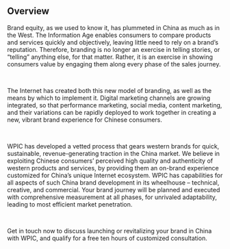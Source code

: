 ## Overview 

Brand equity, as we used to know it, has plummeted in China as much as in the West. The Information Age enables consumers to compare products and services quickly and objectively, leaving little need to rely on a brand&#x2019;s reputation. Therefore, branding is no longer an exercise in telling stories, or &#x201C;telling&#x201D; anything else, for that matter. Rather, it is an exercise in showing consumers value by engaging them along every phase of the sales journey.

&#xA0;

The Internet has created both this new model of branding, as well as the means by which to implement it. Digital marketing channels are growing integrated, so that performance marketing, social media, content marketing, and their variations can be rapidly deployed to work together in creating a new, vibrant brand experience for Chinese consumers.

&#xA0;

WPIC has developed a vetted process that gears western brands for quick, sustainable, revenue-generating traction in the China market. We believe in exploiting Chinese consumers&#x2019; perceived high quality and authenticity of western products and services, by providing them an on-brand experience customized for China&#x2019;s unique Internet ecosystem. WPIC has capabilities for all aspects of such China brand development in its wheelhouse &#x2013; technical, creative, and commercial. Your brand journey will be planned and executed with comprehensive measurement at all phases, for unrivaled adaptability, leading to most efficient market penetration.

&#xA0;

Get in touch now to discuss launching or revitalizing your brand in China with WPIC, and qualify for a free ten hours of customized consultation.